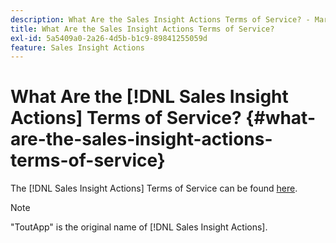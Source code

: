 ```yaml
---
description: What Are the Sales Insight Actions Terms of Service? - Marketo Docs - Product Documentation
title: What Are the Sales Insight Actions Terms of Service?
exl-id: 5a5409a0-2a26-4d5b-b1c9-89841255059d
feature: Sales Insight Actions
---
```

# What Are the [!DNL Sales Insight Actions] Terms of Service? {#what-are-the-sales-insight-actions-terms-of-service}

The [!DNL Sales Insight Actions] Terms of Service can be found [here](https://documents.marketo.com/toutapp/terms).

>[!NOTE]
>
>"ToutApp" is the original name of [!DNL Sales Insight Actions].
